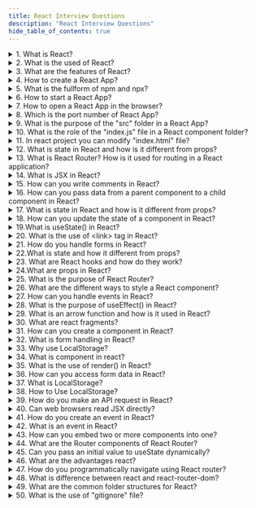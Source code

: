 ```yaml
---
title: React Interview Questions
description: "React Interview Questions"
hide_table_of_contents: true
---
```


<details>
  <summary> 1. What is React?</summary>

  <p>
  
 React is a JavaScript frontend library used for building user interfaces. It uses components to build web applications. React is a single page application.

  </p>

</details>

<details>
  <summary> 2. What is the used of React? </summary>

  <p>
  
React is used for building single page application and dynamic page application. React can be used to develop mobile applications.

  </p>

</details>

<details>
  <summary> 3. What are the features of React? </summary>

  <p>
 
1. React is a library that allows developers to build user interfaces using JavaScript.<br/>
2.  It is used for its ability to create reusable UI components which makes it easier to maintain applications. <br/>
3.  React uses DOM to update the UI efficiently which results in faster.<br/>

  </p>

</details>

<details>
  <summary>4. How to create a React App? </summary>

  <p>
  
  To create a react app you can used the command.

```js
npx create-react-app my-app
```

The `npx create-react-app my-app` command creates a new react application in a directory called `my-app`. `npm` is a node package manager for the JavaScript programming language. It is the default package manager for the JavaScript runtime environment `Node.js`. <br/>

`create-react-app`: create-react-app is a command-line interface tool that allows you to quickly set up a new React project. It generates a starter template with all the necessary files and dependencies for a react app.<br/>

`my-app`: This is the name of the directory where the new react app will be created. You can replace `my-app` with the name of your choice.

When you run the `npx create-react-app my-app` command, it will download the latest version of `create-react-app` and use it to generate a new React app in the `my-app` directory. The generated app will include a basic file structure with the necessary files to start building your React app.

  </p>

</details>

<details>
  <summary> 5. What is the fullform of npm and npx? </summary>

  <p>
  
npm stands for Node Package Manager. It is a package manager for the JavaScript programming language. It is used for managing dependencies in Node.js projects. npm allows developers to discover, share, and reuse packages of code which can include various dependencies and modules.

npx stands for node package executor. npx is used to execute Node.js packages without the need to install them globally on your system.

  </p>

</details>

<details>
  <summary> 6. How to start a React App? </summary>

  <p>

To start react app in your system you have to follow some steps:

1. You have Node.js installed on your system. You can download and install Node.js from the official website (https://nodejs.org).

2. Open your command prompt or terminal.

3. Create a new directory for your react app. You can use the following command to create a new directory:

```js
cd my-react-app
```

4.  Inside the directory you can initialize a new react app using Create React App.

```js
 npx create-react-app .
```

The `npx` command executes create react app without the need to install it globally. The dot `.` at the end of the command specifies the current directory as the project directory.

5. You can start your react app by running the following command:

```js
npm start
```

This command will start the development server and open your app in a web browser. It runs on (http://localhost:3000).

  </p>

</details>

<details>
  <summary>7. How to open a React App in the browser? </summary>

  <p>
  
  To open a react app in the browser you need to follow the steps below:<br/><br/>
  1. Open your command prompt or terminal to the root directory of your React app.<br/>
  2. Run the command `npm start` in your terminal. This will start a development server and open your app in the default browser automatically.<br/>
  3. If the app doesn't open automatically you can manually open it by typing `(http://localhost:3000)` in your browser's address bar.<br/>

  </p>

</details>

<details>
  <summary> 8. Which is the port number of React App? </summary>

  <p>
  
  The default port number for a react app when using the development server is 3000.  When you start the development server using the npm start command it will run your react app on (http://localhost:3000).

  </p>

</details>

<details>
  <summary> 9. What is the purpose of the "src" folder in a React App? </summary>

  <p>
  
The src folder in a react app stands for source and it serves as the main location for your application's source code. It contains the files and directories that define the structure and functionality of your react components. The "src" folder includes JavaScript files that contain react components and other files like stylesheets, images, and configuration files.

  </p>

</details>

<details>
  <summary> 10. What is the role of the "index.js" file in a React component folder? </summary>

  <p>
  
The index.js file is used to provide the entry point of the application.

  </p>

</details>

<details>
  <summary> 11. In react project you can modify "index.html" file? </summary>

  <p>
  
In a react project the "index.html" file can be modified but it is not recommended to directly modify this file. The "index.html" file is generated by the react build process and serves as the entry point for your React application.

  </p>

</details>

<details>
  <summary>12. What is state in React and how is it different from props? </summary>

  <p>

`State` refers to the internal data of the component that can change over time. It represents the current state of the component. The state is managed within the component itself and can be modified using the `setState()` method. When the state is updated react re-renders the component to reflect the changes.

`Props` stands for properties passing to the function. Props are read-only and cannot be modified by the component that receives them. They are used to pass data from one component to another component.

  </p>

</details>

<details>
  <summary>13. What is React Router? How is it used for routing in a React application?</summary>

  <p>
  
React Router is a popular routing library for React applications. It provides a set of components and utilities that enable routing in a single-page application "SPA".

It provides a way to handle routing and navigation in a single-page application (SPA) by allowing you to define routes to specific components.

Firstly you need to install React Router using a package manager like `npm`. You can install by using the command

```js
npm install react-router-dom
```

To set up routes in your React application, you need to `import` the necessary components from the `React Router Dom` library:

```js
import { BrowserRouter, Routes, Route } from "react-router-dom";
```

**BrowserRouter :** This component is used to track changes in the URL and update the UI accordingly. You can wrap your application with this component to enable routing. This component provides the routing functionality for your application.

**Routes :** This component is used to register valid routes for your application. You can define all your routes inside this component.

**Route :** This component is used to define a single route. You can specify the path of the route and the component to render for that path.

**Syntax**

```js
import React from "react";
import ReactDOM from "react-dom";
import { BrowserRouter } from "react-router-dom";
import App from "./App";

ReactDOM.render(
  <BrowserRouter>
    <App />
  </BrowserRouter>
);
```

**Example :**

```js
import { BrowserRouter, Routes, Route } from "react-router-dom";
import Home from "./views/Home";
import About from "./views/About";
import Contact from "./views/Contact";

function App() {
  return (
    <BrowserRouter>
      <Routes>
        <Route path="/" element={<Home />} />
        <Route path="/about" element={<About />} />
        <Route path="/contact" element={<Contact />} />
      </Routes>
    </BrowserRouter>
  );
}

export default App;
```

In the above example, we have defined three routes: the root path `/` renders the Home component, the `/about` path renders the About component, and the `/contact` path renders the Contact component.

  </p>

</details>

<details>
  <summary> 14. What is JSX in React? </summary>

  <p>
  
JSX is a syntax extension for JavaScript that allows developers to write HTML-like code in their JavaScript files.<br/>
JSX syntax allows developers to write HTML-like code in their JavaScript files, making it easier to create complex user interfaces.<br/>
JSX is a strict version of HTML, as it has its own set of rules and syntax.<br/>
In JSX, every element must be closed, including self-closing tags, and only one parent element is allowed.<br/>
JSX also allows developers to embed JavaScript expressions inside curly braces. {} <br/>

**For example :**

```js
function App() {
  return (
    <>
      <h1>Hello {5 + 5}</h1>
    </>
  );
}
```

In the above example, code is written in JSX syntax and defines a function component. The name of that component is `App`.

This component returns an element containing an h1 heading element with the text Hello 10. The expression {5+5} is evaluated as 10 and is used as the content of the heading.

  </p>

</details>

<details>
  <summary> 15. How can you write comments in React?</summary>

  <p>
  
You can write comments using curly braces and the `/* */` syntax.

**For example :**

```js
{
  /* This is a comment in React */
}
```

You can also write comments using double slashes `//` but these comments will only work if they are on a single line.

**For example :**

```js
// This is a comment in React
```

  </p>

</details>

<details>
  <summary> 16. How can you pass data from a parent component to a child component in React?</summary>

  <p>

You can pass data from a parent component to a child component using `props`.

**For example :**

```js
// Parent component
function ParentComponent() {
  const data = "Hello from the parent component";

  return <ChildComponent data={data} />;
}

// Child component
function ChildComponent(props) {
  return <div>{props.data}</div>;
}
```

In this example, we are passing the `data` variable from the `ParentComponent` to the `ChildComponent` using the `data` prop. The `ChildComponent` then displays the `data` prop inside a `div` element.

  </p>

</details>

<details>
  <summary> 17. What is state in React and how is it different from props? </summary>

  <p>
  
  The difference bewtween state and props is :

State represents the internal data of a component. It is managed and controlled within the component itself. Props are data passed from a parent component to its child components.

State is mutable and can be updated using the setState function. Props are read-only and cannot be modified by the child components. They are immutable.

Changes to state trigger a re-render of the component and its children to reflect the updated data. Changes to props in the parent component will cause the child component to re-render with the new data.

State is local to the component and cannot be accessed or modified directly from other components. Props are useful for configuring and customizing child components based on the parent's data or behavior.

  </p>

</details>

<details>
  <summary> 18. How can you update the state of a component in React? </summary>

  <p>

You can update the state of a component by using the setState function provided by React.

**For example :**

```js
import React, { useState } from "react";

function MyComponent() {
  const [count, setCount] = useState(0);

  // ... rest of the component code
}
```

In this example, the `state` variable count is initialized to `0` using the `useState` hook. The `setCount` function is used to update the value of count.

To update the state you call the setState function and pass in the new value or a function that returns the new value based on the previous state.

**For example :**

```js
setCount(count + 1);
```

In this example, the state variable count is initialized to `0` using the `useState` hook. The setCount function is used to update the value of count.

  </p>

</details>

<details>
  <summary>19.What is useState() in React? </summary>

  <p>

`UseState` is a hook in ReactJS that allows you to have state variables in functional components. The state variable is used to store and manage the data that changes within a component. The useState hook returns an array with two values. The first value is the state variable, and the second value is a function to update the state variable.

To use useState, you need to declare a state variable and set an initial value. You can declare a state variable using the `const` keyword. The first element of the array is the state variable, and the second element is a function to update the state.

**Syntax**

```js
const [count, setCount] = useState(0);
```

**For example :**

```js
function App() {
  const [count, setCount] = useState(0);
  return (
    <>
      <h1>Count: {count}</h1>
      <button onClick={() => setCount(count + 1)}>Increment</button>
    </>
  );
}
```

In the above example, the `App` function is a functional component that uses the useState hook to declare a count state variable with an initial value of `0`. The `return` statement of the function returns the `h1` element with the current value of the `count` variable and a button that updates the count variable using the `setCount` function when clicked.

  </p>

</details>
 
<details>
  <summary>20. What is the use of &lt;link&gt; tag in React?</summary>

  <p>

To navigate between different pages, you can use the Link component from the React Router Dom library.

**For example:**

```js
import { Link } from "react-router-dom";

function About() {
  return (
    <div>
      <h1>About</h1>
      <Link to="/">Home</Link>
      <Link to="/contact">Contact</Link>
    </div>
  );
}

export default About;
```

In the above example, we use the `Link` component to create links to the home and contact pages. When the user clicks on these links the URL will be updated and the corresponding component will be rendered.

  </p>

</details>

<details>
  <summary> 21. How do you handle forms in React?</summary>

  <p>

You can handle forms using the `useState` vaiable and the `onChange` event. We'll create a simple form component that allows the user to enter their name and email address and then display that information on the screen.

Firstly create a new component called Form. In this component we'll create a form with two input fields for the user's name and email address. We'll also create a button to submit the form.

**For example :**

```js
import { useState } from "react";

function Form() {
  const [name, setName] = useState("");
  const [email, setEmail] = useState("");

  const handleSubmit = (e) => {
    e.preventDefault();
    console.log(`Name: ${name}, Email: ${email}`);
  };

  return (
    <form onSubmit={handleSubmit}>
      <label>
        Name:
        <input
          type="text"
          value={name}
          onChange={(e) => setName(e.target.value)}
        />
      </label>
      <label>
        Email:
        <input
          type="email"
          value={email}
          onChange={(e) => setEmail(e.target.value)}
        />
      </label>
      <button type="submit">Submit</button>
    </form>
  );
}

export default Form;
```

In the above example, we are using the `useState` hook to create two state variables name and email and two setter functions `setName` and `setEmail`. We are also creating a handleSubmit function that will be called when the user submits the form.

In the return statement, we're rendering a form with two input fields, one for the user's name and one for their email address. We're setting the value of each input to its corresponding state variable, and using the onChange event to update the state variable when the user types into the input.

Finally we are rendering a submit button that will call the `handleSubmit` function when clicked.

  </p>

</details>

<details>
  <summary> 22.What is state and how it different from props? </summary>

  <p>
 
Props are used to pass data from a parent component to a child component. Props are passed as attributes from the parent component when rendering the child component. State represents the internal data of a component. State is local to a component and can only be accessed and modified within that component.

`Props` are read-only within the receiving component and cannot be modified by the component itself. State is managed within the component and can be updated over time.

Props help achieve component composition and reusability by allowing data and behavior to be passed down the component hierarchy. State is mutable and can be changed using the setState method provided by React.

Changes to `props` in the parent component trigger re-renders of the child component, reflecting the updated data. Changes to the `state` trigger a re-render of the component and its child components.

  </p>

</details>

<details>
  <summary>  23. What are React hooks and how do they work? </summary>

  <p>

React hooks are functions that let you use state and other React features in functional components.

There are two main types of hooks:

1. `State hooks`: The state hook is a `useState`. That add state to functional components.
2. `Effect hooks`: The effect hook is a `useEffect`. That used to perform side effects in functional components.

For example of using the useState hook to add state to a functional component:

```js
import React, { useState } from "react";

function Counter() {
  const [count, setCount] = useState(0);

  function increment() {
    setCount(count + 1);
  }

  return (
    <div>
      <p>Count: {count}</p>
      <button onClick={increment}>Increment</button>
    </div>
  );
}
```

In the above example, we are using the useState hook to add a count state variable to our component. We are initializing the count to `0` using the useState function and we are defining an increment function that updates the count state using the `setCount` function.

We are then rendering the count state variable and a button that calls the increment function when clicked.

  </p>

</details>

<details>
  <summary>24.What are props in React?   </summary>
  <p>

`props` is a shorthand for properties. props means Passing Parameters to component. It refers to a mechanism for passing data from one component to another in a unidirectional flow. A component can receive data as props from its parent component and use it to render its content. Props are read-only, meaning that a component cannot modify the props it receives from its parent. Props help to create reusable and modular components in React.

**For example :**

File name: App.js

```js
import "./App.css";

import Chocolate from "./Chocolate";

function App() {
  return (
    <>
      <h1 className="app-header">Chocolate App 💙</h1>

      <Chocolate title="Kharbuj" description="Khabuj is fruit" />
      <Chocolate title="Dairy Milk" description="dairy milk is sweet" />
      <Chocolate title="Perk" description="perk is chocolate" />
    </>
  );
}

export default App;
```

File Name : Chocolate.js

```js
import "./Chocolate.css";

function Chocolate({ title, description }) {
  return (
    <div className="chocolate-card">
      <h2>{title}</h2>
      <p>{description}</p>
    </div>
  );
}

export default Chocolate;
```

In the above example, we can create a `Chocolate` component in `App.js` file. We can pass the paramaters in the `Chocolate.js` file. `title` and `description` is paramters that passing to Chocolate component.

  </p>

</details>

<details>
  <summary>25. What is the purpose of React Router? </summary>

  <p>

The purpose of React Router is to enable client-side routing in React applications means that the routing happens within the browser without requiring a full page refresh. It allows you to define routes, manage navigation, and render different components based on the current URL.

  </p>

</details>

<details>
  <summary>26. What are the different ways to style a React component?</summary>

  <p>

There are different ways to style react component.

1. **`inline` :** You can use the style attribute to add inline styles to your components.

**For example :**

```js
function Card() {
  return (
    <div>
      <h1
        style={{
          backgroundColor: "#ccc",
          border: "solid black 2px",
          padding: "5px",
          borderRadius: "10px",
          width: "400px",
          textAlign: "center",
          marginLeft: "10px",
        }}
      >
        Awesome Card
      </h1>
      <h3
        style={{
          border: "solid black 2px",
          padding: "5px",
          width: "400px",
          borderRadius: "10px",
          backgroundColor: "purple",
          color: "white",
          textAlign: "center",
          marginLeft: "10px",
        }}
      >
        Card Description
      </h3>
    </div>
  );
}
export default Card;
```

2. **`external CSS file` :** You can create a separate CSS file and import it into your component using the import statement.

**For example :**

```js
import "./card.css";
function Card() {
  return (
    <div>
      <h1 className="card1">Awesome Card</h1>
      <h3 className="card2">Card Description</h3>
    </div>
  );
}
export default Card;
```

File name: card.css

```css
card {
  background-color: coral;
  border-radius: 15px;
  border: solid 2px;
  width: 300px;
  padding: 10px;
}
```

3. **`document level css`:** To apply document-level CSS in react you can include a regular CSS file in your project's `index.html` file. This CSS file will be applied globally to all components within your React application.

**For example :**

```js
const cardStyle = {
  backgroundColor: "pink",
  border: "1px solid gray",
  width: "200px",
  margin: "10px",
  padding: "10px",
  borderRadius: "20px",
};

function Card() {
  return (
    <div style={cardStyle}>
      <h1>Awesome Card</h1>
      <h3>Card Description</h3>
    </div>
  );
}
```

  </p>

</details>

<details>
  <summary> 27. How can you handle events in React? </summary>

  <p>

You handle events by attaching event handlers to JSX elements. First define a function that will handle the event. This function will be called when the event occurs. You can define this function within the component where you want to handle the event. In the event handler function you can access event-related information through the event object such as the target element, the value of an input field or the coordinates of a mouse click. You can perform any necessary actions within the event handler such as updating state, making API calls, or manipulating the DOM.

**For example :**

```js
import React, { useState } from "react";

function MyComponent() {
  const [count, setCount] = useState(0);

  const handleClick = () => {
    setCount(count + 1);
  };

  return (
    <div>
      <p>Count: {count}</p>
      <button onClick={handleClick}>Increment</button>
    </div>
  );
}
```

In the above example, the `handleClick` function is called when the button is clicked. It updates the `count` state by incrementing it using the `setCount` function provided by the useState hook. The updated count is then rendered in the component.

You can handle different types of events such as onClick, onChange, onSubmit, onKeyDown, onMouseOver. The specific event you need to handle depends on the element.

  </p>

</details>

<details>
  <summary> 28. What is the purpose of useEffect() in React?</summary>

  <p>

The purpose of the useEffect hook in React is to perform side effects in functional components. Side effects refer to tasks such as data fetching, subscriptions, manipulating the DOM or any action that needs to be performed outside the normal component rendering process.

**For example :**

```js
import React, { useState, useEffect } from "react";

function MyComponent() {
  const [data, setData] = useState([]);

  useEffect(() => {
    fetchData();

    return () => {};
  }, []);

  const fetchData = () => {
    setData(/* fetched data */);
  };

  return <div>{/* Render component */}</div>;
}
```

In the above example, the useEffect hook is used to fetch data from an API. The effect runs only once after the initial render because the dependency array is empty. If a variable is added to the dependency array (eg. [userId]), the effect will run whenever that variable changes.

  </p>

</details>

<details>
  <summary>29. What is an arrow function and how is it used in React? </summary>

  <p>

Arrow function is used in React for its simplicity and readability. Arrow functions can be used to define functional components in React. These components are stateless and do not have their own instance or lifecycle methods.

**For example :**

```js
const MyComponent = () => {
  return <div>Hello World</div>;
};
```

In the above example, the arrow function defines a functional component called `MyComponent`. The function body contains the JSX code that defines the component's UI.

Arrow functions are used for defining `event handlers` in react components. When an event occurs the arrow function is executed, allowing you to perform specific actions.

**For example :**

```js
function MyComponent() {
  const handleClick = () => {
    console.log("Button clicked");
  };

  return <button onClick={handleClick}>Click Me</button>;
}
```

In the above example, the arrow function `handleClick` is used as an event handler for the button's onClick event. When the button is clicked the arrow function is executed and the message is display to the console.

  </p>

</details>

<details>
  <summary>30. What are react fragments?  </summary>

  <p>

Fragments provide a way to group multiple elements or components together without introducing an additional wrapping element. Fragments improve the readability of the code. Fragments solve this problem by allowing you to group elements without creating an extra DOM node. Fragments eliminate the need for that extra wrapper making the code cleaner.

**For example :**

```js
import React from "react";

function MyComponent() {
  return (
    <React.Fragment>
      <h1>Hello</h1>
      <p>This is a paragraph.</p>
    </React.Fragment>
  );
}
```

In the above example, the `<React.Fragment>` is used to wrap the `<h1>` and `<p>` elements. It groups them together without introducing any extra DOM nodes. The code is more readable and doesn't create unnecessary elements in the rendered output.

  </p>

</details>

<details>
  <summary> 31. How can you create a component in React? </summary>

  <p>

You can create a component by defining a JavaScript function. Function components are simpler and more lightweight than class components. They are defined as regular JavaScript functions that return JSX code representing the component's UI.

**For example :**

```js
import React from "react";

function MyComponent() {
  return <div>Hello World</div>;
}
```

In the above example, the MyComponent function is defined as a function component. It returns a JSX expression representing the component's UI in this case a `<div>` element with the text "Hello World".

  </p>

</details>

<details>
  <summary>32. What is form handling in React? </summary>

  <p>
  
Form handling in react is a process of managing user input in HTML forms using React components. In traditional HTML forms you would typically use JavaScript to handle form submissions and validation. However in react you can use state and props to manage form data and update the UI in response to user input.

**For example :**

```js
import React, { useState } from "react";

function MyForm() {
  const [name, setName] = useState("");
  const [email, setEmail] = useState("");

  const handleSubmit = (event) => {
    event.preventDefault();
    console.log(name, email);
  };

  return (
    <form onSubmit={handleSubmit}>
      <label>
        Name:
        <input
          type="text"
          value={name}
          onChange={(e) => setName(e.target.value)}
        />
      </label>
      <label>
        Email:
        <input
          type="email"
          value={email}
          onChange={(e) => setEmail(e.target.value)}
        />
      </label>
      <button type="submit">Submit</button>
    </form>
  );
}
```

In the above example, we are defining a functional component called `MyForm` that uses the `useState` hook to manage the form data. We're defining two state variables called `name` and `email` and two functions called `setName` and `setEmail` that allow us to update the state when the user types into the input fields.

We are also defining a `handleSubmit` function that logs the form data to the console when the user submits the form. We are passing this function to the `onSubmit` prop of the form element to handle the form submission.

Finally we are rendering the form with two input fields for name and email and submit button. We are using the `value` prop to bind the input fields to the state variables and the `onChange` prop to update the state when the user types into the input fields.

  </p>

</details>

<details>
  <summary>33. Why use LocalStorage?</summary>

  <p>

LocalStorage is useful when you want to store small amounts of data (typically up to 5MB) that should be available across different sessions or visits to your web application. It can be used to save user preferences, settings, or any other data that you want to persist locally.

LocalStorage allows you to store data on the user's device, providing persistence even when the browser is closed or the device is restarted. This makes it suitable for retaining user preferences, session information, or cached data.

  </p>

</details>

<details>
  <summary>34. What is component in react?</summary>

  <p>

Component is a reusable piece of code that defines the structure and behavior of a part of a user interface. A component is typically written as a JavaScript function or class that returns a JSX element or a tree of elements. Each component has its own responsibilities, making the code easier to understand, maintain, and test.Components are the building blocks of a React application. They allow you to break down the user interface into smaller, reusable pieces of code.

**For example:**

```js
import React from 'react';

function Button({
 return <button>This is button</button>;
});
```

In the above example, the Button component is defined as a function component that receives label. It renders a `<button>` element.

  </p>

</details>

<details>
  <summary>35. What is the use of render() in React?</summary>

<p>
  
The render() method is a required method in class components. It is responsible for rendering the component's UI and determining what should be displayed on the screen.

Explanation Of the purpose :

The primary purpose of the `render()` method is to define the structure and content of the component's UI. Within the `render()` method, you return JSX (JavaScript XML) code that describes how the component should be rendered.

JSX is a syntax extension of JavaScript that allows you to write HTML-like code within JavaScript. In the `render()` method, you use JSX to define the component's UI structure, including elements, components, and their attributes

When the component's state or props change, React calls the `render()` method to update the UI and ensure that it reflects the updated data.

**For example:**

```js
import React from "react";

class MyComponent {
  render() {
    return <div>Hello React</div>;
  }
}
```

In the above example, the `render()` method returns a JSX expression that represents the component's UI. It returns a `<div>` element containing the text "Hello React". This is the rendered output that will be displayed on the screen when the component is rendered.

  </p>

</details>

<details>
  <summary> 36. How can you access form data in React? </summary>

  <p>

You can access form data by using controlled components. Controlled components are form elements whose values are controlled by React's state. You store the form data in state variables and update them when the user interacts with the form elements.

**For example:**

```js
import React, { useState } from "react";

function MyForm() {
  const [name, setName] = useState("");
  const [email, setEmail] = useState("");
}
```

In the above example, name and email are state variables initialized with empty strings.

To access the form data, you can directly use the state variables `name` and `email` wherever you need them such as in form submission handling or API requests.

**For example:**

```js
const handleSubmit = (event) => {
  console.log("Name:", name);
  console.log("Email:", email);
};
```

In the above example, the `handleSubmit` function returns the values of name and email to the console. You can perform further operations with the form data such as validation or sending it to an API.

  </p>

</details>

<details>
  <summary> 37. What is LocalStorage? </summary>

  <p>
  
LocalStorage is a feature provided by web browsers that allows web applications to store data locally on a user's device. It provides a way to save information that persists even when the user closes or refreshes the web page.

It is a way to store data on the client-side that persists even after the user closes their browser or navigates away from your website.

LocalStorage API provides a simple set of methods to interact with the stored data. You can use methods like setItem(), getItem(), removeItem(), and clear() to store, retrieve, remove, or clear data in LocalStorage.

**For example:**

```js
// Storing data in LocalStorage
localStorage.setItem("username", "Harshda");

// Retrieving data from LocalStorage
const username = localStorage.getItem("username");
console.log(username); // Output: "Harshda"
```

In the above example, the `setItem()` method is used to store the value "Harshda" with the key "username" in LocalStorage. The `getItem()` method is used to retrieve the value associated with the "username" key.

  </p>

</details>

<details>
  <summary>38. How to Use LocalStorage?  </summary>

  <p>

1. **Storing Data :**

To store data in LocalStorage, you can use the localStorage.setItem(key, value) method. It takes two parameters: the key, which is a string that represents the name of the data, and the value, which can be a string, number, or even an object (as long as it is converted to a string).

**For example:**

```js
localStorage.setItem("username", "Harshda");
```

2. **Retrieving Data :**

To retrieve data from LocalStorage, you can use the localStorage.getItem(key) method. It takes the key as a parameter and returns the corresponding value.

**For example:**

```js
const username = localStorage.getItem("username");
console.log(username);
```

3. **Removing Data:**

To remove a specific item from LocalStorage, you can use the localStorage.removeItem(key) method. It takes the key of the item you want to remove as a parameter.

**For example :**

```js
localStorage.removeItem("username");
const removedUsername = localStorage.getItem("username");
console.log(removedUsername);
```

4. **Clearing All Data :**

If you want to remove all the data stored in LocalStorage, you can use the localStorage.clear() method. Be cautious when using this, as it will remove all items and cannot be undone.

**For example :**

```js
localStorage.clear();
```

  </p>

</details>

<details>
  <summary> 39. How do you make an API request in React? </summary>

  <p>

You can make API requests using various methods such as the Fetch API, Axios, or other HTTP client libraries.

**For example :**

```js
import React, { useEffect, useState } from "react";

function MyComponent() {
  const [data, setData] = useState(null);

  useEffect(() => {
    const fetchData = async () => {
      try {
        const response = await fetch("https://api.example.com/data");
        if (!response.ok) {
          throw new Error("Request failed");
        }
        const result = await response.json();
        setData(result);
      } catch (error) {
        console.log(error);
      }
    };

    fetchData();
  }, []);

  return (
    <div>
      {data ? (
        <ul>
          {data.map((item) => (
            <li key={item.id}>{item.name}</li>
          ))}
        </ul>
      ) : (
        <p>Loading data...</p>
      )}
    </div>
  );
}
```

In the above example, the `useEffect()` hook is used to make an API request when the component mounts. Inside the effect the fetchData function is defined as an `asynchronous` function. It uses the Fetch API to send a GET request to the specified API endpoint.

Once the response is received, it is checked for any errors. If the response is successful (HTTP status code 200-299), the JSON data is extracted using `response.json()` and stored in the component's state using the setData function.

If there's an error during the API request or JSON parsing, the error is caught and logged to the console.

In the component's return statement, the fetched data is rendered conditionally. If the data is available, it is mapped over to create a list of items. Otherwise, a loading message is displayed.

  </p>

</details>

<details>
  <summary>40. Can web browsers read JSX directly?</summary>

  <p>
  
No, web browsers cannot read JSX directly. JSX is a syntax extension of JavaScript that allows you to write HTML-like code within JavaScript. It is not a valid JavaScript syntax understood by web browsers.

To make JSX code readable by web browsers it needs to be transpiled or transformed into regular JavaScript.

During the build process of a React application the JSX code is transformed into JavaScript code using Babel. The resulting JavaScript code contains regular function calls and object creations that web browsers can understand and render on the screen.

**For example :**

JSX is a syntactic sugar that makes it easier to write and understand React components. It is not directly readable by web browsers. Instead it needs to be transfer into regular JavaScript code before being executed in a browser. Tools like Babel perform this transformation, allowing web browsers to understand and render React components properly.

  </p>

</details>

<details>
  <summary> 41. How do you create an event in React?</summary>

  <p>

You can create and handle events using the same syntax as in regular HTML. You attach event handlers to elements using JSX syntax, and these event handlers are defined as functions within your React components.

**For example :**

```js
import React from "react";

function MyComponent() {
  const handleClick = () => {
    console.log("Button clicked!");
  };

  return <button onClick={handleClick}>Click me</button>;
}
```

In the above example, an onClick event is created for a `<button>` element. The handleClick function is defined as the event handler. When the button is clicked, the handleClick function is executed, and it logs "Button clicked!" to the console.

  </p>

</details>

<details>
  <summary>42. What is an event in React? </summary>

  <p>

An `event` is an action or occurrence that happens within a component or its child components, such as a user clicking a button, submitting a form, or hovering over an element. Events in React are similar to events in HTML but they are typically handled using JavaScript functions defined within React components.

React components can define and handle events allowing them to respond to user interactions or other occurrences within the application.

React supports different types of events, including common events like onClick, onChange, onSubmit, onMouseOver.

To handle events, React components define event handler functions. These functions are executed when the corresponding event occurs. Event handlers are typically defined within the component's code and attached to elements using JSX syntax.

  </p>

</details>

<details>
  <summary>43.  How can you embed two or more components into one? </summary>

  <p>
  
To embed two or more components into one in React, you can simply include them within the JSX code of a parent component. This allows you to compose the desired UI by combining multiple components together.

When you include a component as a child element within another component's JSX, it establishes a parent-child relationship between the components. The parent component can pass props to the child component and control its behavior.

**For example :**

```js
import React from "react";
import ComponentA from "./ComponentA";
import ComponentB from "./ComponentB";

function ParentComponent() {
  return (
    <div>
      <h1>Parent Component</h1>
      <ComponentA />
      <ComponentB />
    </div>
  );
}
```

In the above example, the `ParentComponent` is composed of two child components: `ComponentA`and `ComponentB`. When ParentComponent is rendered it includes the JSX code of both child components within its own JSX code.

  </p>

</details>

<details>
  <summary> 44. What are the Router components of React Router?</summary>

  <p>
  
The main router component is called "BrowserRouter". It is used to handle the routing logic and allows you to define different routes in your application.

**BrowserRouter :** This component uses HTML5 history API to handle routing. It provides a way to render different components based on the current URL. It is typically used for applications with a server-side backend or for deployments that support HTML5 history.

  </p>

</details>

<details>
  <summary> 45. Can you pass an initial value to useState dynamically? </summary>

  <p>

No, in react the initial value for the `useState` hook cannot be passed dynamically. The useState hook is typically used to declare a state variable and its initial value and this initial value is set only once when the component is rendered for the first time.

The `useState` hook follows the rules of Hooks in react which state that hooks should be called at the top level of a functional component and not within any conditional statements or loops. This means that the initial value passed to useState must be a constant or a fixed value and it cannot be determined dynamically based on runtime conditions.

**For example :**

```js
import React, { useState, useEffect } from "react";

const MyComponent = ({ dynamicData }) => {
  const [myState, setMyState] = useState(null);

  useEffect(() => {
    // Set the initial value based on dynamic data
    setMyState(dynamicData);
  }, [dynamicData]);

  // Rest of the component code

  return <div>{/* Render your component with the updated state */}</div>;
};
```

In the above example, the `myState` variable is initially set to null. when the dynamicData `prop` changes the effect hook is triggered and updates the state with the new dynamic value.

  </p>

</details>

<details>
  <summary>46. What are the advantages react?</summary>

  <p>

1. React is used for code reusability, maintainability, and makes it easier to manage complex UI structures.
2. React calculates the minimum required updates and performs them in an optimized manner, resulting in improved performance and responsiveness.
3. React follows a unidirectional data flow, also known as one-way data binding. This means that data in a React application flows in a single direction, from parent components to child components.
4. React uses a declarative syntax, allowing developers to describe how the UI should look based on the current application state. This makes the code more predictable, easier to read, and less prone to bugs compared to manually manipulating the DOM.
5. React provides developers with a wealth of resources, ready-made components, and solutions to common problems, enabling faster development and reducing the learning curve.

  </p>

</details>

<details>
  <summary>47. How do you programmatically navigate using React router? </summary>

<p>

You can programmatically navigate to a different route using the history object provided by the `react-router-dom` package.

**For example :**

```js
import { BrowserRouter, Routes, Route } from "react-router-dom";
import Home from "./views/Home";
import About from "./views/About";
import Contact from "./views/Contact";

function App() {
  return (
    <BrowserRouter>
      <Routes>
        <Route path="/" element={<Home />} />
        <Route path="/about" element={<About />} />
        <Route path="/contact" element={<Contact />} />
      </Routes>
    </BrowserRouter>
  );
}

export default App;
```

In the above example, we have three routes: `/`, `/about` and `/contact`. For each route we specify the path and the component to render using the element prop.

  </p>

</details>

<details>
  <summary>  48. What is difference between react and react-router-dom?</summary>

  <p>

`React` is a JavaScript library for building user interfaces. A `react-router-dom` routing library specifically designed for react applications.

`React-router-dom` allows developers to create reusable UI components and manage component state efficiently.`React` provides components and utilities for handling routing and navigation in React applications.<br/>

`React` allows developers to create reusable UI components and manage component state efficiently. `React` doesn't directly handle routing or navigation. The `react-router-dom` supports features like nested routing, parameterized routes, query parameters, and programmatic navigation.

`React-router-dom` the core library responsible for creating and managing components, state, and rendering in React applications. `React-router-dom` works alongside react integrating smoothly and enhancing the functionality of React applications.
`React` is the core library responsible for creating and managing components, state, and rendering in React applications.

  </p>

</details>

<details>
  <summary> 49. What are the common folder structures for React? </summary>

  <p>

`node_modules` This folder contains all the dependencies of the project. It is not recommended to modify the contents of this folder.

`package.json` package.json file contains the dependencies of the project. It is not recommended to modify the contents of this file.

`package-lock.json` package-lock.json file contains the exact version of the dependencies of the project. It is not recommended to modify the contents of this file.

`Public` This folder contains the index.html file which is the entry point of the application. It is not recommended to modify the contents of this folder.

`robots.txt` file is used to tell search engines which pages or files the crawler can or can't request from your site.

`manifest.json` file is used to provide metadata associated with the web application.

`logo192.png` file is used to provide the logo of the web application.

`logo512.png` file is used to provide the logo of the web application.

`favicon.ico` file is used to provide the favicon of the web application.

`index.html` file is used to provide the entry point of the web application.

``.gitignore` file is used to tell git which files or folders to ignore in a project.

`src` is the source folder of the application. It contains all the files related to the application.

`index.js` file is used to provide the entry point of the application.

`index.css` file is used to provide the styles of the entry point of the application.

`App.js` file is used to provide the root component of the application.

`App.css` file is used to provide the styles of the root component of the application.

`App.test.js` file is used to provide the test cases of the root component of the application.

  </p>

</details>

<details>
  <summary>50. What is the use of "gitignore" file? </summary>

  <p>


`.gitignore` file is used to tell git which files or folders to ignore in a project.
The `gitignore` file is used to specify which files and directories should be ignored by Git version control system. When working on a project, there are certain files that you may not want to track or include in your Git repository. The `gitignore` file allows you to explicitly declare these files and directories, preventing them from being committed or staged.

  </p>

</details>
